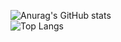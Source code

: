 ![Anurag's GitHub stats](https://github-readme-stats.vercel.app/api?username=Paulem79&show_icons=true)
<br>
![Top Langs](https://github-readme-stats.vercel.app/api/top-langs/?username=Paulem79&layout=pie)
